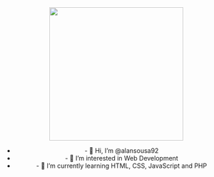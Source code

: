 <div id="header" align="center">
  <img src="https://media.giphy.com/media/ZVik7pBtu9dNS/giphy.gif" width="300">
<div>
<ul>
  <li>- 👋 Hi, I’m @alansousa92</li>
  <li>- 👀 I’m interested in Web Development</li>
  <li>- 🌱 I’m currently learning HTML, CSS, JavaScript and PHP</li>
</ul>
<!-- - 💞️ I’m looking to collaborate on ...
- 📫 How to reach me ... -->

<!---
alansousa92/alansousa92 is a ✨ special ✨ repository because its `README.md` (this file) appears on your GitHub profile.
You can click the Preview link to take a look at your changes.
--->
